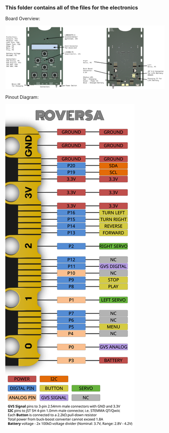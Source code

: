 ### This folder contains all of the files for the electronics

Board Overview:

![Board Overview](https://github.com/eb8ga/roversa2/blob/main/github/pics/boardOverview.png?raw=true)

Pinout Diagram:

![Pinout](https://github.com/eb8ga/roversa2/blob/main/github/pics/roversaMicrobitPinout-White.png?raw=true)
